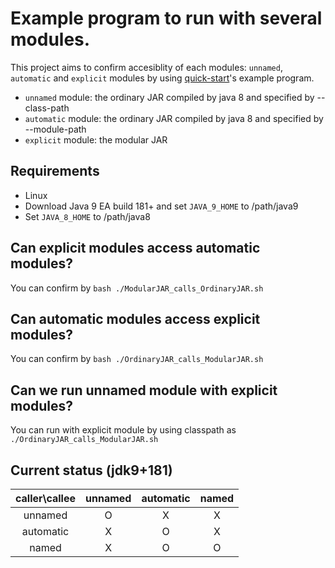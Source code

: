 # Example program to run with several modules.

This project aims to confirm accesiblity of each modules: `unnamed`, `automatic` and `explicit` modules by using [quick-start](http://openjdk.java.net/projects/jigsaw/quick-start)'s example program.

* `unnamed` module: the ordinary JAR compiled by java 8 and specified by --class-path
* `automatic` module: the ordinary JAR compiled by java 8 and specified by --module-path
* `explicit` module: the modular JAR

## Requirements

* Linux
* Download Java 9 EA build 181+ and set `JAVA_9_HOME` to /path/java9
* Set `JAVA_8_HOME` to /path/java8

## Can explicit modules access automatic modules?

You can confirm by `bash ./ModularJAR_calls_OrdinaryJAR.sh`

## Can automatic modules access explicit modules?

You can confirm by `bash ./OrdinaryJAR_calls_ModularJAR.sh`

## Can we run unnamed module with explicit modules?

You can run with explicit module by using classpath as `./OrdinaryJAR_calls_ModularJAR.sh`

## Current status (jdk9+181)

|caller\callee|unnamed|automatic|named|
|:-----------:|:-----:|:-------:|:---:|
|unnamed|O|X|X|
|automatic|X|O|X|
|named|X|O|O|
